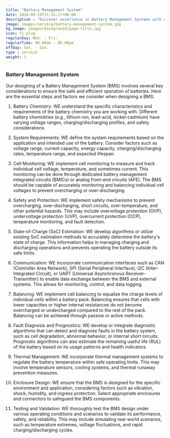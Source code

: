 ```yaml
---
title: "Battery Management System"
date: 2018-09-29T11:51:17+06:00
description : "Discover excellence in Battery Management Systems with our industry-leading solutions. Elevate your energy storage capabilities as we guide you through cutting-edge BMS design, optimizing performance, extending battery life, and ensuring unmatched reliability. Trust our expertise to empower your energy storage solutions for a sustainable and efficient future."
image: images/service/battery-management-system.jpg
bg_image: images/background/page-title.jpg
icon: ti-plug
regularDay: Mon. - Fri.
regularTime: 08.00am - 05.00pm
offDay: Sat. - Sun.
type : service
weight: 1
---
```


### Battery Management System

Our designing of a Battery Management System (BMS) involves several key considerations to ensure the safe and efficient operation of batteries. Here are the essential steps and factors we consider when designing a BMS:

1. Battery Chemistry: WE understand the specific characteristics and requirements of the battery chemistry you are working with. Different battery chemistries (e.g., lithium-ion, lead-acid, nickel-cadmium) have varying voltage ranges, charging/discharging profiles, and safety considerations.

2. System Requirements: WE define the system requirements based on the application and intended use of the battery. Consider factors such as voltage range, current capacity, energy capacity, charging/discharging rates, temperature range, and expected lifespan.

3. Cell Monitoring: WE implement cell monitoring to measure and track individual cell voltage, temperature, and sometimes current. This monitoring can be done through dedicated battery management integrated circuits (BMICs) or analog front-end circuits (AFE). The BMS should be capable of accurately monitoring and balancing individual cell voltages to prevent overcharging or over-discharging.

4. Safety and Protection: WE implement safety mechanisms to prevent overcharging, over-discharging, short circuits, over-temperature, and other potential hazards. This may include overvoltage protection (OVP), undervoltage protection (UVP), overcurrent protection (OCP), temperature monitoring, and fault detection.

5. State-of-Charge (SoC) Estimation: WE develop algorithms or utilize existing SoC estimation methods to accurately determine the battery's state of charge. This information helps in managing charging and discharging operations and prevents operating the battery outside its safe limits.

6. Communication: WE incorporate communication interfaces such as CAN (Controller Area Network), SPI (Serial Peripheral Interface), I2C (Inter-Integrated Circuit), or UART (Universal Asynchronous Receiver-Transmitter) to enable data exchange between the BMS and external systems. This allows for monitoring, control, and data logging.

7. Balancing: WE implement cell balancing to equalize the charge levels of individual cells within a battery pack. Balancing ensures that cells with lower capacities or higher internal resistances do not become overcharged or undercharged compared to the rest of the pack. Balancing can be achieved through passive or active methods.

8. Fault Diagnosis and Prognostics: WE develop or integrate diagnostic algorithms that can detect and diagnose faults in the battery system, such as cell degradation, abnormal behavior, or internal short circuits. Prognostic algorithms can also estimate the remaining useful life (RUL) of the battery based on its usage patterns and health indicators.

9. Thermal Management: WE incorporate thermal management systems to regulate the battery temperature within safe operating limits. This may involve temperature sensors, cooling systems, and thermal runaway prevention measures.

10. Enclosure Design: WE ensure that the BMS is designed for the specific environment and application, considering factors such as vibration, shock, humidity, and ingress protection. Select appropriate enclosures and connectors to safeguard the BMS components.

11. Testing and Validation: WE thoroughly test the BMS design under various operating conditions and scenarios to validate its performance, safety, and reliability. This may include simulating real-world scenarios, such as temperature extremes, voltage fluctuations, and rapid charging/discharging cycles.